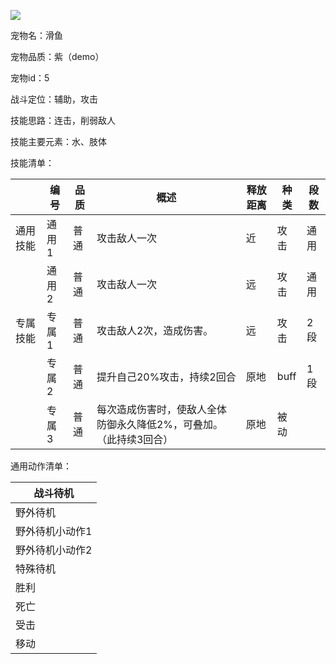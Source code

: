 ![](https://cdn.nlark.com/yuque/0/2024/png/43733777/1718601839326-46c03d56-8a34-47e9-bffc-59e2ad192418.png)

宠物名：滑鱼

宠物品质：紫（demo）

宠物id：5



战斗定位：辅助，攻击

技能思路：连击，削弱敌人

技能主要元素：水、肢体



技能清单：

| | 编号 | 品质 | 概述 | 释放距离 | 种类 | 段数 |
| --- | --- | --- | --- | --- | --- | --- |
| 通用技能 | 通用1 | 普通 | 攻击敌人一次 | 近 | 攻击 | 通用 |
| | 通用2 | 普通 | 攻击敌人一次 | 远 | 攻击 | 通用 |
| 专属技能 | 专属1 | 普通 | 攻击敌人2次，造成伤害。 | 远 | 攻击 | 2段 |
| | 专属2 | 普通 | 提升自己20%攻击，持续2回合 | 原地 | buff | 1段 |
| | 专属3 | 普通 | 每次造成伤害时，使敌人全体防御永久降低2%，可叠加。（此持续3回合） | 原地 | 被动 |  |




通用动作清单：



| 战斗待机 |
| --- |
| 野外待机 |
| 野外待机小动作1 |
| 野外待机小动作2 |
| 特殊待机 |
| 胜利 |
| 死亡 |
| 受击 |
| 移动 |


































